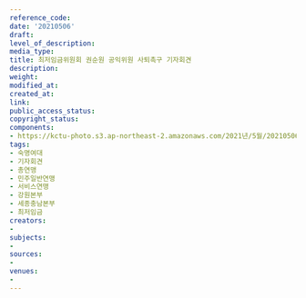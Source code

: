 ```yaml
---
reference_code: 
date: '20210506'
draft: 
level_of_description: 
media_type: 
title: 최저임금위원회 권순원 공익위원 사퇴촉구 기자회견
description: 
weight: 
modified_at: 
created_at: 
link: 
public_access_status: 
copyright_status: 
components:
- https://kctu-photo.s3.ap-northeast-2.amazonaws.com/2021년/5월/20210506-최저임금위원회+권순원+공익위원+사퇴촉구+기자회견_숙명여대_기자회견_총연맹_민주일반연맹_서비스연맹_강원본부_세종충남본부_최저임금/photo_2021-05-06_10-57-22.jpg
tags:
- 숙명여대
- 기자회견
- 총연맹
- 민주일반연맹
- 서비스연맹
- 강원본부
- 세종충남본부
- 최저임금
creators:
- 
subjects:
- 
sources:
- 
venues:
- 
---
```


